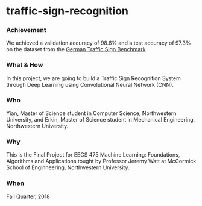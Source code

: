 # traffic-sign-recognition

### Achievement
We achieved a validation accuracy of 98.6% and a test accuracy of 97.3% on the dataset from the [German Traffic Sign Benchmark](http://benchmark.ini.rub.de/?section=gtsrb&subsection=dataset)

### What & How
In this project, we are going to build a Traffic Sign Recognition System through Deep Learning using Convolutional Neural Network (CNN).

### Who
Yian, Master of Science student in Computer Science, Northwestern University, and Erkin, Master of Science student in Mechanical Engineering, Northwestern University.

### Why
This is the Final Project for EECS 475 Machine Learning: Foundations, Algorithms and Applications tought by Professor Jeremy Watt at McCormick School of Enginneering, Northwestern University.

### When
Fall Quarter, 2018
